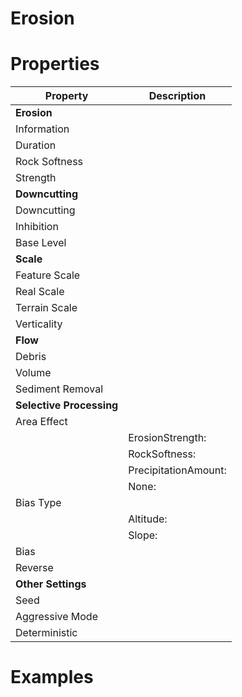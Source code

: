 # Erosion


# Properties


| Property | Description| 
| -------- | -----------|
| **Erosion** |  |
| Information |  |
| Duration |  |
| Rock Softness |  |
| Strength |  |
| **Downcutting** |  |
| Downcutting |  |
| Inhibition |  |
| Base Level |  |
| **Scale** |  |
| Feature Scale |  |
| Real Scale |  |
| Terrain Scale |  |
| Verticality |  |
| **Flow** |  |
| Debris |  |
| Volume |  |
| Sediment Removal |  |
| **Selective Processing** |  |
| Area Effect |  |
| | ErosionStrength: <desc> |
| | RockSoftness: <desc> |
| | PrecipitationAmount: <desc> |
| | None: <desc> |
| Bias Type |  |
| | Altitude: <desc> |
| | Slope: <desc> |
| Bias |  |
| Reverse |  |
| **Other Settings** |  |
| Seed |  |
| Aggressive Mode |  |
| Deterministic |  |




# Examples
